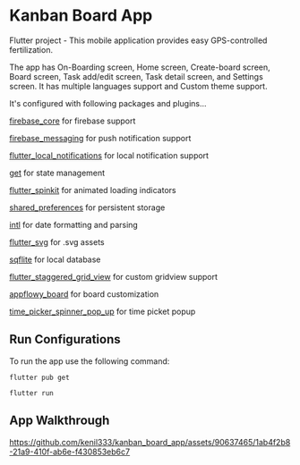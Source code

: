 # Kanban Board App

Flutter project - This mobile application provides easy GPS-controlled fertilization.

The app has On-Boarding screen, Home screen, Create-board screen, Board screen, Task add/edit screen, Task detail screen, and Settings screen. It has multiple languages support and Custom theme support.

It's configured with following packages and plugins...

[firebase_core] for firebase support

[firebase_messaging] for push notification support

[flutter_local_notifications] for local notification support

[get] for state management

[flutter_spinkit] for animated loading indicators

[shared_preferences] for persistent storage

[intl] for date formatting and parsing

[flutter_svg] for .svg assets

[sqflite] for local database

[flutter_staggered_grid_view] for custom gridview support

[appflowy_board] for board customization

[time_picker_spinner_pop_up] for time picket popup



## Run Configurations

To run the app use the following command:
```
flutter pub get
```

```
flutter run
```



## App Walkthrough


https://github.com/kenil333/kanban_board_app/assets/90637465/1ab4f2b8-21a9-410f-ab6e-f430853eb6c7





[firebase_core]: https://pub.dev/packages/firebase_core
[firebase_messaging]: https://pub.dev/packages/firebase_messaging
[flutter_local_notifications]: https://pub.dev/packages/flutter_local_notifications
[get]: https://pub.dev/packages/get
[flutter_spinkit]: https://pub.dev/packages/flutter_spinkit
[shared_preferences]: https://pub.dev/packages/shared_preferences
[intl]: https://pub.dev/packages/intl
[flutter_svg]: https://pub.dev/packages/flutter_svg
[sqflite]: https://pub.dev/packages/sqflite
[flutter_staggered_grid_view]: https://pub.dev/packages/flutter_staggered_grid_view
[appflowy_board]: https://pub.dev/packages/appflowy_board
[time_picker_spinner_pop_up]: https://pub.dev/packages/time_picker_spinner_pop_up
